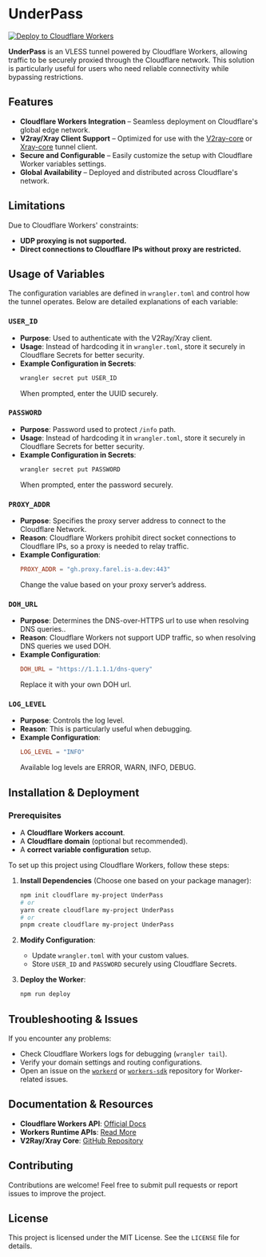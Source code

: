# UnderPass

[![Deploy to Cloudflare Workers](https://deploy.workers.cloudflare.com/button)](https://deploy.workers.cloudflare.com/?url=https://github.com/FarelRA/UnderPass/tree/main)

**UnderPass** is an VLESS tunnel powered by Cloudflare Workers, allowing traffic to be securely proxied through the Cloudflare network. This solution is particularly useful for users who need reliable connectivity while bypassing restrictions.

## Features

- **Cloudflare Workers Integration** – Seamless deployment on Cloudflare's global edge network.
- **V2ray/Xray Client Support** – Optimized for use with the [V2ray-core](https://github.com/v2fly/v2ray-core) or [Xray-core](https://github.com/XTLS/Xray-core) tunnel client.
- **Secure and Configurable** – Easily customize the setup with Cloudflare Worker variables settings.
- **Global Availability** – Deployed and distributed across Cloudflare's network.

## Limitations

Due to Cloudflare Workers' constraints:
- **UDP proxying is not supported.**
- **Direct connections to Cloudflare IPs without proxy are restricted.**

## Usage of Variables

The configuration variables are defined in `wrangler.toml` and control how the tunnel operates. Below are detailed explanations of each variable:

### `USER_ID`

- **Purpose**: Used to authenticate with the V2Ray/Xray client.
- **Usage**: Instead of hardcoding it in `wrangler.toml`, store it securely in Cloudflare Secrets for better security.
- **Example Configuration in Secrets**:
  ```sh
  wrangler secret put USER_ID
  ```
  When prompted, enter the UUID securely.

### `PASSWORD`

- **Purpose**: Password used to protect `/info` path.
- **Usage**: Instead of hardcoding it in `wrangler.toml`, store it securely in Cloudflare Secrets for better security.
- **Example Configuration in Secrets**:
  ```sh
  wrangler secret put PASSWORD
  ```
  When prompted, enter the password securely.

### `PROXY_ADDR`

- **Purpose**: Specifies the proxy server address to connect to the Cloudflare Network.
- **Reason**: Cloudflare Workers prohibit direct socket connections to Cloudflare IPs, so a proxy is needed to relay traffic.
- **Example Configuration**:
  ```toml
  PROXY_ADDR = "gh.proxy.farel.is-a.dev:443"
  ```
  Change the value based on your proxy server’s address.

### `DOH_URL`

- **Purpose**: Determines the DNS-over-HTTPS url to use when resolving DNS queries..
- **Reason**: Cloudflare Workers not support UDP traffic, so when resolving DNS queries we used DOH.
- **Example Configuration**:
  ```toml
  DOH_URL = "https://1.1.1.1/dns-query"
  ```
  Replace it with your own DOH url.

### `LOG_LEVEL`

- **Purpose**: Controls the log level.
- **Reason**: This is particularly useful when debugging.
- **Example Configuration**:
  ```toml
  LOG_LEVEL = "INFO"
  ```
  Available log levels are ERROR, WARN, INFO, DEBUG.

## Installation & Deployment

### Prerequisites
- A **Cloudflare Workers account**.
- A **Cloudflare domain** (optional but recommended).
- A **correct variable configuration** setup.

To set up this project using Cloudflare Workers, follow these steps:

1. **Install Dependencies** (Choose one based on your package manager):

   ```sh
   npm init cloudflare my-project UnderPass
   # or
   yarn create cloudflare my-project UnderPass
   # or
   pnpm create cloudflare my-project UnderPass
   ```

2. **Modify Configuration**:

   - Update `wrangler.toml` with your custom values.
   - Store `USER_ID` and `PASSWORD` securely using Cloudflare Secrets.

3. **Deploy the Worker**:

   ```sh
   npm run deploy
   ```

## Troubleshooting & Issues

If you encounter any problems:
- Check Cloudflare Workers logs for debugging (`wrangler tail`).
- Verify your domain settings and routing configurations.
- Open an issue on the [`workerd`](https://github.com/cloudflare/workerd) or [`workers-sdk`](https://github.com/cloudflare/workers-sdk) repository for Worker-related issues.

## Documentation & Resources

- **Cloudflare Workers API**: [Official Docs](https://developers.cloudflare.com/workers/)
- **Workers Runtime APIs**: [Read More](https://developers.cloudflare.com/workers/runtime-apis/)
- **V2Ray/Xray Core**: [GitHub Repository](https://github.com/XTLS/Xray-core)

## Contributing

Contributions are welcome! Feel free to submit pull requests or report issues to improve the project.

## License

This project is licensed under the MIT License. See the `LICENSE` file for details.
